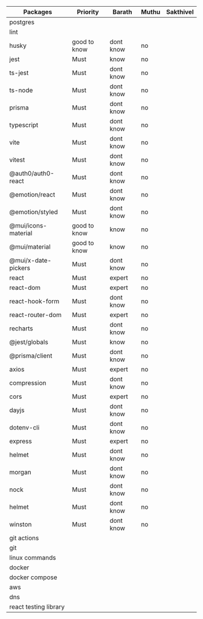 | Packages              | Priority     | Barath    | Muthu | Sakthivel |
|-----------------------|--------------|-----------|-------|-----------|
| postgres              |              |           |       |           |
| lint                  |              |           |       |           |
| husky                 | good to know | dont know | no    |           |
| jest                  | Must         | know      | no    |           |
| ts-jest               | Must         | dont know | no    |           |
| ts-node               | Must         | dont know | no    |           |
| prisma                | Must         | dont know | no    |           |
| typescript            | Must         | dont know | no    |           |
| vite                  | Must         | dont know | no    |           |
| vitest                | Must         | dont know | no    |           |
| @auth0/auth0-react    | Must         | dont know | no    |           |
| @emotion/react        | Must         | dont know | no    |           |
| @emotion/styled       | Must         | dont know | no    |           |
| @mui/icons-material   | good to know | know      | no    |           |
| @mui/material         | good to know | know      | no    |           |
| @mui/x-date-pickers   | Must         | dont know | no    |           |
| react                 | Must         | expert    | no    |           |
| react-dom             | Must         | expert    | no    |           |
| react-hook-form       | Must         | dont know | no    |           |
| react-router-dom      | Must         | expert    | no    |           |
| recharts              | Must         | dont know | no    |           |
| @jest/globals         | Must         | know      | no    |           |
| @prisma/client        | Must         | dont know | no    |           |
| axios                 | Must         | expert    | no    |           |
| compression           | Must         | dont know | no    |           |
| cors                  | Must         | expert    | no    |           |
| dayjs                 | Must         | dont know | no    |           |
| dotenv-cli            | Must         | dont know | no    |           |
| express               | Must         | expert    | no    |           |
| helmet                | Must         | dont know | no    |           |
| morgan                | Must         | dont know | no    |           |
| nock                  | Must         | dont know | no    |           |
| helmet                | Must         | dont know | no    |           |
| winston               | Must         | dont know | no    |           |
| git actions           |              |           |       |           |
| git                   |              |           |       |           |
| linux commands        |              |           |       |           |
| docker                |              |           |       |           |
| docker compose        |              |           |       |           |
| aws                   |              |           |       |           |
| dns                   |              |           |       |           |
| react testing library |              |           |       |           |